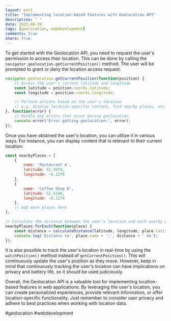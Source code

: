 ```yaml
---
layout: post
title: "Implementing location-based features with Geolocation API"
description: " "
date: 2023-09-29
tags: [geolocation, webdevelopment]
comments: true
share: true
---
```


To get started with the Geolocation API, you need to request the user's permission to access their location. This can be done by calling the `navigator.geolocation.getCurrentPosition()` method. The user will be prompted to grant or deny the location access request.

```javascript
navigator.geolocation.getCurrentPosition(function(position) {
    // Access the user's current latitude and longitude
    const latitude = position.coords.latitude;
    const longitude = position.coords.longitude;

    // Perform actions based on the user's location
    // e.g. display location-specific content, find nearby places, etc.
}, function(error) {
    // Handle any errors that occur during geolocation
    console.error('Error getting geolocation:', error);
});
```

Once you have obtained the user's location, you can utilize it in various ways. For instance, you can display content that is relevant to their current location:

```javascript
const nearbyPlaces = [
    {
        name: 'Restaurant A',
        latitude: 51.5074,
        longitude: -0.1278
    },
    {
        name: 'Coffee Shop B',
        latitude: 51.5194,
        longitude: -0.1270
    },
    // Add more places here
];

// Calculate the distance between the user's location and each nearby place
nearbyPlaces.forEach(function(place) {
    const distance = calculateDistance(latitude, longitude, place.latitude, place.longitude);
    console.log('Distance to', place.name + ':', distance + ' km');
});
```

It is also possible to track the user's location in real-time by using the `watchPosition()` method instead of `getCurrentPosition()`. This will continuously update the user's position as they move. However, keep in mind that continuously tracking the user's location can have implications on privacy and battery life, so it should be used judiciously.

Overall, the Geolocation API is a valuable tool for implementing location-based features in web applications. By leveraging the user's location, you can create personalized experiences, provide relevant information, or offer location-specific functionality. Just remember to consider user privacy and adhere to best practices when working with location data.

#geolocation #webdevelopment